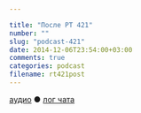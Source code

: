 ```yaml
---

title: "После РТ 421"
number: ""
slug: "podcast-421"
date: 2014-12-06T23:54:00+03:00
comments: true
categories: podcast
filename: rt421post
---
```

[аудио](http://cdn.radio-t.com/rt421post.mp3) ● [лог чата](http://chat.radio-t.com/logs/radio-t-421.html)
<audio src="http://cdn.radio-t.com/rt421post.mp3" preload="none"></audio>
